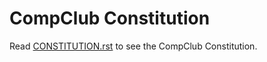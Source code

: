 # CompClub Constitution

Read [CONSTITUTION.rst](CONSTITUTION.rst) to see the CompClub Constitution.